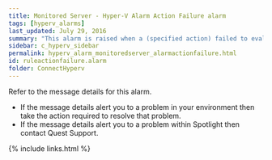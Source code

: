 ```yaml
---
title: ﻿Monitored Server - Hyper-V Alarm Action Failure alarm
tags: [hyperv_alarms]
last_updated: July 29, 2016
summary: "This alarm is raised when a (specified action) failed to evaluate."
sidebar: c_hyperv_sidebar
permalink: hyperv_alarm_monitoredserver_alarmactionfailure.html
id: ruleactionfailure.alarm
folder: ConnectHyperv
---
```


Refer to the message details for this alarm.

* If the message details alert you to a problem in your environment then take the action required to resolve that problem.
* If the message details alert you to a problem within Spotlight then contact Quest Support.


{% include links.html %}
